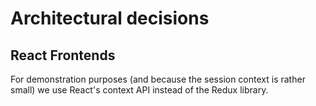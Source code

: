 # Architectural decisions

## React Frontends
For demonstration purposes (and because the session context is rather small) we use React's context API instead of the Redux library.